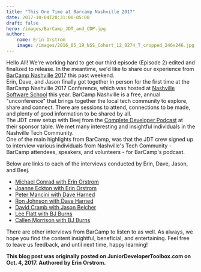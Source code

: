 ```yaml
---
title: "This One Time at Barcamp Nashville 2017"
date: 2017-10-04T20:31:00-05:00 
draft: false
hero: /images/BarCamp_JDT_and_CDP.jpg
author:
    name: Erin Orstrom
    image: /images/2016_05_19_NSS_Cohort_12_0274_T_cropped_246x246.jpg
---
```


Hello All!
We're working hard to get our third episode (Episode 2) edited and finalized to release.
In the meantime, we'd like to share our experience from
<a href="https://www.barcampnashville.org/bcn17/" target="_blank">BarCamp Nashville 2017</a>
this past weekend.  
Erin, Dave, and Jason finally got together in person for the first time at the BarCamp Nashville 2017 Conference,
which was hosted at <a href="http://nashvillesoftwareschool.com" target="_blank">Nashville Software School</a> this year.
BarCamp Nashville is a free, annual "unconference" that brings together the local tech community to
explore, share and connect. There are sessions to attend, connections to be made, and plenty of good information to be shared by all.  
The JDT crew setup with Beej from the
<a href="http://completedeveloperpodcast.com/" target="_blank">Complete Developer Podcast</a>
at their sponsor table. We met many interesting and insightful individuals in the Nashville Tech Community.  
One of the main highlights from BarCamp, was that the JDT crew signed up to interview various individuals from
Nashville's Tech Community - BarCamp attendees, speakers, and volunteers - for BarCamp's podcast.

Below are links to each of the interviews conducted by Erin, Dave, Jason, and Beej.  

* <a href="https://soundcloud.com/relationary/bcn17-michael-conrad?in=relationary/sets/barcamp-nashville-2017" target="_blank">Michael Conrad with Erin Orstrom</a>
* <a href="https://soundcloud.com/relationary/bcn17-joanne-eckton?in=relationary/sets/barcamp-nashville-2017" target="_blank">Joanne Eckton with Erin Orstrom</a>
* <a href="https://soundcloud.com/relationary/bcn17-peter-mancini?in=relationary/sets/barcamp-nashville-2017" target="_blank">Peter Mancini with Dave Harned</a>
* <a href="https://soundcloud.com/relationary/bcn17-ron-johnson?in=relationary/sets/barcamp-nashville-2017" target="_blank">Ron Johnson with Dave Harned</a>
* <a href="https://soundcloud.com/relationary/bcn17-david-cramb?in=relationary/sets/barcamp-nashville-2017" target="_blank">David Cramb with Jason Belcher</a>
* <a href="https://soundcloud.com/relationary/bcn17-lee-flatt?in=relationary/sets/barcamp-nashville-2017" target="_blank">Lee Flatt with BJ Burns</a>
* <a href="https://soundcloud.com/relationary/bcn17-callan-morrison?in=relationary/sets/barcamp-nashville-2017" target="_blank">Callen Morrison with BJ Burns</a>

There are other interviews from BarCamp to listen to as well.
As always, we hope you find the content insightful, beneficial, and entertaining. Feel free to leave us feedback, and until next time, happy learning!

**This blog post was originally posted on JuniorDeveloperToolbox.com on Oct. 4, 2017. Authored by Erin Orstrom.**

